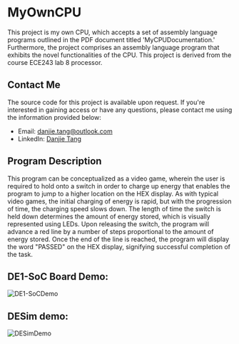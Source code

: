 # MyOwnCPU
This project is my own CPU, which accepts a set of assembly language programs outlined in the PDF document titled 'MyCPUDocumentation.' Furthermore, the project comprises an assembly language program that exhibits the novel functionalities of the CPU. This project is derived from the course ECE243 lab 8 processor.

## Contact Me

The source code for this project is available upon request. If you're interested in gaining access or have any questions, please contact me using the information provided below:

- Email: danjie.tang@outlook.com
- LinkedIn: [Danjie Tang](https://www.linkedin.com/in/danjie-tang/)

## Program Description
This program can be conceptualized as a video game, wherein the user is required to hold onto a switch in order to charge up energy that enables the program to jump to a higher location on the HEX display. As with typical video games, the initial charging of energy is rapid, but with the progression of time, the charging speed slows down. The length of time the switch is held down determines the amount of energy stored, which is visually represented using LEDs. Upon releasing the switch, the program will advance a red line by a number of steps proportional to the amount of energy stored. Once the end of the line is reached, the program will display the word "PASSED" on the HEX display, signifying successful completion of the task.

## DE1-SoC Board Demo:
![DE1-SoCDemo](https://user-images.githubusercontent.com/37476565/230992282-f1113b32-137e-4ef8-9791-c02591070fad.gif)

## DESim demo:
![DESimDemo](https://user-images.githubusercontent.com/37476565/230677086-8dcc0d4b-d0cc-4bc5-90d8-2252ccda5d8b.gif)

